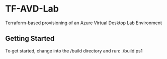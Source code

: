 # TF-AVD-Lab
Terraform-based provisioning of an Azure Virtual Desktop Lab Environment
## Getting Started
To get started, change into the /build directory and run: ./build.ps1